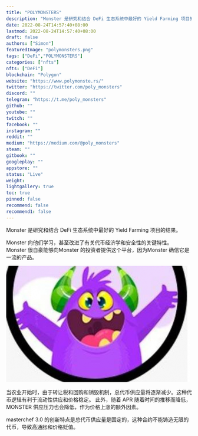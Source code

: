 ```yaml
---
title: "POLYMONSTERS"
description: "Monster 是研究和结合 DeFi 生态系统中最好的 Yield Farming 项目的结果。"
date: 2022-08-24T14:57:40+08:00
lastmod: 2022-08-24T14:57:40+08:00
draft: false
authors: ["Simon"]
featuredImage: "polymonsters.png"
tags: ["DeFi","POLYMONSTERS"]
categories: ["nfts"]
nfts: ["DeFi"]
blockchain: "Polygon"
website: "https://www.polymonste.rs/"
twitter: "https://twitter.com/poly_monsters"
discord: ""
telegram: "https://t.me/poly_monsters"
github: ""
youtube: ""
twitch: ""
facebook: ""
instagram: ""
reddit: ""
medium: "https://medium.com/@poly_monsters"
steam: ""
gitbook: ""
googleplay: ""
appstore: ""
status: "Live"
weight: 
lightgallery: true
toc: true
pinned: false
recommend: false
recommend1: false
---
```

Monster 是研究和结合 DeFi 生态系统中最好的 Yield Farming 项目的结果。

Monster 向他们学习，甚至改进了有关代币经济学和安全性的关键特性。Monster 很自豪能够向Monster 的投资者提供这个平台，因为Monster 确信它是一流的产品。

![配图](c286cca90347ca1a8f2ffe15779d207.png)

当农业开始时，由于转让税和回购和销毁机制，总代币供应量将逐渐减少。这种代币逻辑有利于流动性供应和价格稳定。 此外，随着 APR 随着时间的推移而降低，MONSTER 供应压力也会降低，作为价格上涨的额外因素。 

masterchef 3.0 的创新特点是总代币供应量是固定的，这种合约不能铸造无限的代币，导致高通胀和价格贬值。
